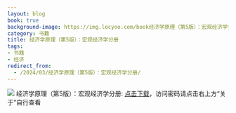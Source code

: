 ```yaml
---
layout: blog
book: true
background-image: https://img.locyoo.com/book经济学原理（第5版）：宏观经济学分册.jpg
category: 书籍
title: 经济学原理（第5版）：宏观经济学分册
tags:
- 书籍
- 经济
redirect_from:
  - /2024/03/经济学原理（第5版）：宏观经济学分册/
---
```

![](https://img.locyoo.com/book经济学原理（第5版）：宏观经济学分册.jpg)
经济学原理（第5版）：宏观经济学分册: <a name = "ref1" href="https://url18.ctfile.com/f/50983618-1377644503-e1bcf2?p=3619">点击下载</a>，访问密码请点击右上方“关于”自行查看